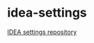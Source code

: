# idea-settings

[IDEA settings repository](https://www.jetbrains.com/help/idea/sharing-your-ide-settings.html#settings-repository)
